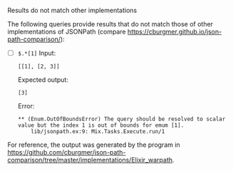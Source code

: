 Results do not match other implementations

The following queries provide results that do not match those of other implementations of JSONPath
(compare https://cburgmer.github.io/json-path-comparison/):

- [ ] `$.*[1]`
  Input:
  ```
  [[1], [2, 3]]
  ```
  Expected output:
  ```
  [3]
  ```
  Error:
  ```
  ** (Enum.OutOfBoundsError) The query should be resolved to scalar value but the index 1 is out of bounds for emum [1].
      lib/jsonpath.ex:9: Mix.Tasks.Execute.run/1
  ```


For reference, the output was generated by the program in https://github.com/cburgmer/json-path-comparison/tree/master/implementations/Elixir_warpath.
